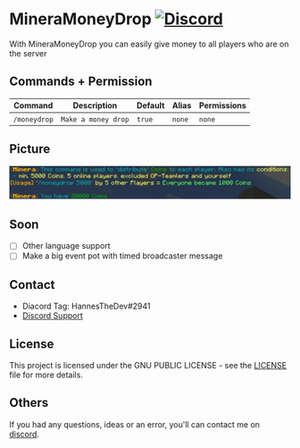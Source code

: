 # MineraMoneyDrop [![Discord](https://img.shields.io/badge/chat-on%20discord-7289da.svg)](https://discord.gg/HVvQv2TxWs)
With MineraMoneyDrop you can easily give money to all players who are on the server

## Commands + Permission
Command | Description | Default | Alias | Permissions
--------- | ------------------- | ------- | ---------- | -----------
``/moneydrop`` | ``Make a money drop`` | ``true`` | ``none`` | ``none``

## Picture
<img src="https://github.com/HannesTheDev/MineraMoneyDrop/blob/main/mineramoneydrop.png"></img> <br>

## Soon
- [ ] Other language support
- [ ] Make a big event pot with timed broadcaster message

## Contact
- Diacord Tag: HannesTheDev#2941
- [Discord Support](https://discord.gg/HVvQv2TxWs)

## License
This project is licensed under the GNU PUBLIC LICENSE - see the [LICENSE](/LICENSE) file for more details.

## Others
If you had any questions, ideas or an error, you'll can contact me on [discord](https://discord.gg/HVvQv2TxWs).
